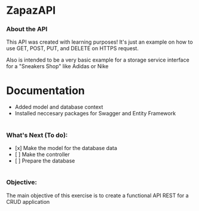 # ZapazAPI

<h3>About the API</h3>
<p>This API was created with learning purposes! It's just an example on how to use GET, POST, PUT, and DELETE on HTTPS request.</p>
<p>Also is intended to be a very basic example for a storage service interface for a "Sneakers Shop" like Adidas or Nike</p>

# Documentation
<ul>
  <li>Added model and database context</li>
  <li>Installed neccesary packages for Swagger and Entity Framework</li>
</ul>

# <h3>What's Next (To do):
  <ul>
    <li>[x] Make the model for the database data</li>
    <li>[ ] Make the controller</li>
    <li>[ ] Prepare the database</li>
  </ul>
</h3>

# <h3>Objective:</h3>
The main objective of this exercise is to create a functional API REST for a CRUD application
